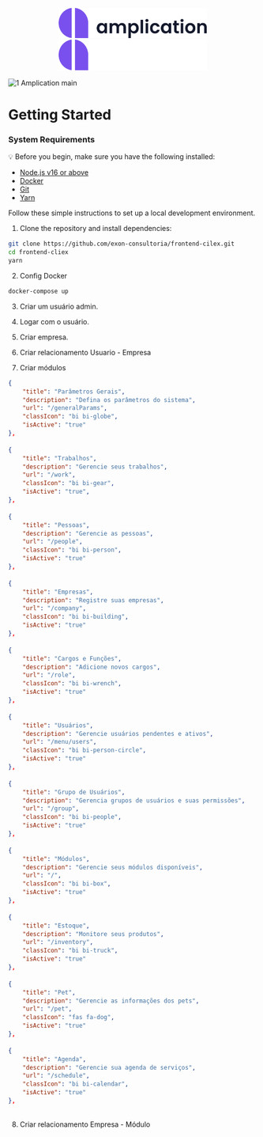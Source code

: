 <p align="center">
<a href="https://amplication.com/#gh-light-mode-only">
<img width="300" src="https://raw.githubusercontent.com/amplication/amplication/master/light.svg#gh-light-mode-only">
</a>
<a href="https://amplication.com/#gh-dark-mode-only">
<img width="300" src="https://raw.githubusercontent.com/amplication/amplication/master/dark.svg#gh-dark-mode-only">
</a>
</p>

![1  Amplication main](https://user-images.githubusercontent.com/53312820/190913686-02c7deb1-da2f-41b8-aa31-065e00f6155c.png)

# Getting Started


### System Requirements

:bulb: Before you begin, make sure you have the following installed:

- [Node.js v16 or above](https://nodejs.org/en/download/)
- [Docker](https://docs.docker.com/desktop/)
- [Git](https://git-scm.com/book/en/v2/Getting-Started-Installing-Git/)
- [Yarn](https://classic.yarnpkg.com/lang/en/docs/install)

Follow these simple instructions to set up a local development environment.

1. Clone the repository and install dependencies:

  ```bash
  git clone https://github.com/exon-consultoria/frontend-cilex.git
  cd frontend-cliex
  yarn
  ```

2. Config Docker

  ```bash
  docker-compose up
  ```

3. Criar um usuário admin.

4. Logar com o usuário.

5. Criar empresa.

6. Criar relacionamento Usuario - Empresa

7. Criar módulos

```json
{
	"title": "Parâmetros Gerais",
	"description": "Defina os parâmetros do sistema",
	"url": "/generalParams",
	"classIcon": "bi bi-globe",
	"isActive": "true"
},

{
	"title": "Trabalhos",
	"description": "Gerencie seus trabalhos",
	"url": "/work",
	"classIcon": "bi bi-gear",
	"isActive": "true",
},

{
	"title": "Pessoas",
	"description": "Gerencie as pessoas",
	"url": "/people",
	"classIcon": "bi bi-person",
	"isActive": "true"
},

{
	"title": "Empresas",
	"description": "Registre suas empresas",
	"url": "/company",
	"classIcon": "bi bi-building",
	"isActive": "true"
},

{
	"title": "Cargos e Funções",
	"description": "Adicione novos cargos",
	"url": "/role",
	"classIcon": "bi bi-wrench",
	"isActive": "true"
},

{
	"title": "Usuários",
	"description": "Gerencie usuários pendentes e ativos",
	"url": "/menu/users",
	"classIcon": "bi bi-person-circle",
	"isActive": "true"
},

{
	"title": "Grupo de Usuários",
	"description": "Gerencia grupos de usuários e suas permissões",
	"url": "/group",
	"classIcon": "bi bi-people",
	"isActive": "true"
},

{
	"title": "Módulos",
	"description": "Gerencie seus módulos disponíveis",
	"url": "/",
	"classIcon": "bi bi-box",
	"isActive": "true"
},

{
	"title": "Estoque",
	"description": "Monitore seus produtos",
	"url": "/inventory",
	"classIcon": "bi bi-truck",
	"isActive": "true"
},
 
{
	"title": "Pet",
	"description": "Gerencie as informações dos pets",
	"url": "/pet",
	"classIcon": "fas fa-dog",
	"isActive": "true"
},

{
	"title": "Agenda",
	"description": "Gerencie sua agenda de serviços",
	"url": "/schedule",
	"classIcon": "bi bi-calendar",
	"isActive": "true"
},
  
```

8. Criar relacionamento Empresa - Módulo
